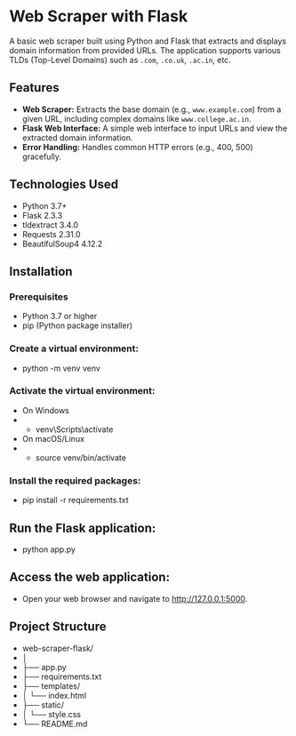 # Web Scraper with Flask

A basic web scraper built using Python and Flask that extracts and displays domain information from provided URLs. The application supports various TLDs (Top-Level Domains) such as `.com`, `.co.uk`, `.ac.in`, etc.

## Features

- **Web Scraper:** Extracts the base domain (e.g., `www.example.com`) from a given URL, including complex domains like `www.college.ac.in`.
- **Flask Web Interface:** A simple web interface to input URLs and view the extracted domain information.
- **Error Handling:** Handles common HTTP errors (e.g., 400, 500) gracefully.

## Technologies Used

- Python 3.7+
- Flask 2.3.3
- tldextract 3.4.0
- Requests 2.31.0
- BeautifulSoup4 4.12.2

## Installation

### Prerequisites

- Python 3.7 or higher
- pip (Python package installer)

### Create a virtual environment:
- python -m venv venv
### Activate the virtual environment:
- On Windows
- - venv\Scripts\activate
-  On macOS/Linux
- - source venv/bin/activate
### Install the required packages:
- pip install -r requirements.txt

## Run the Flask application:
- python app.py

## Access the web application:
- Open your web browser and navigate to http://127.0.0.1:5000.


## Project Structure

- web-scraper-flask/
- │
- ├── app.py                 
- ├── requirements.txt       
- ├── templates/
- │   └── index.html         
- ├── static/
- │   └── style.css          
- └── README.md              
